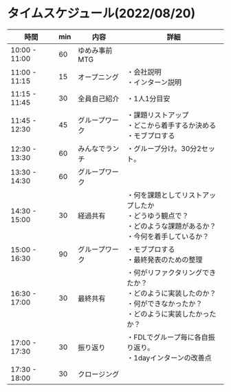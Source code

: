 # タイムスケジュール(2022/08/20)
| 時間            | min | 内容         | 詳細                                                                  |
|---------------|-----|------------|---------------------------------------------------------------------|
| 10:00 - 11:00 | 60  | ゆめみ事前MTG   |                                                                     |
| 11:00 - 11:15 | 15  | オープニング     | ・会社説明<br>・インターン説明                                                   |
| 11:15 - 11:45 | 30  | 全員自己紹介     | ・1人1分目安                                                             |
| 11:45 - 12:30 | 45  | グループワーク    | ・課題リストアップ<br>・どこから着手するか決める<br>・モブプロする                               |
| 12:30 - 13:30 | 60  | みんなでランチ    | ・グループ分け。30分2セット。                                                    |
| 13:30 - 14:30 | 60  | グループワーク    |                                                                     |
| 14:30 - 15:00 | 30  | 経過共有       | ・何を課題としてリストアップしたか<br>・どうゆう観点で？<br>・どのような課題があるか？<br>・今何を着手しているか？     |
| 15:00 - 16:30 | 90  | グループワーク    | ・モブプロする<br>・最終発表のための整理                                              |
| 16:30 - 17:00 | 30  | 最終共有       | ・何がリファクタリングできたか？<br>・どのように実装したのか？<br>・何ができなかったか？<br>・どのように実装したかったか？ |
| 17:00 - 17:30 | 30  | 振り返り       | ・FDLでグループ毎に各自振り返り。<br>・1dayインターンの改善点                                |
| 17:30 - 18:00 | 30  | クロージング     |                                                                     |

